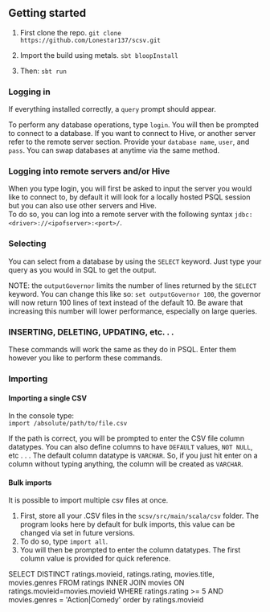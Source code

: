 

## Getting started

1. First clone the repo. `git clone https://github.com/Lonestar137/scsv.git`

2. Import the build using metals. `sbt bloopInstall`

3. Then: `sbt run`

### Logging in

If everything installed correctly, a `query` prompt should appear.

To perform any database operations, type `login`.  You will then be prompted to connect to a database. If you want to connect to Hive, or another server refer to the remote server section. 
Provide your `database name`, `user`, and `pass`. 
You can swap databases at anytime via the same method.

### Logging into remote servers and/or Hive

When you type login, you will first be asked to input the server you would like to connect to, by default it will look for a locally hosted PSQL session but you can also use other servers and Hive.  
To do so, you can log into a remote server with the following syntax `jdbc:<driver>://<ipofserver>:<port>/`.

### Selecting

You can select from a database by using the `SELECT` keyword.  Just type your query as you would in SQL to get the output.

NOTE: the `outputGovernor` limits the number of lines returned by the `SELECT` keyword.  You can change this like so: `set outputGovernor 100`, the governor will now return 100 lines of text instead of the default 10. 
Be aware that increasing this number will lower performance, especially on large queries.

### INSERTING, DELETING, UPDATING, etc. . .

These commands will work the same as they do in PSQL. Enter them however you like to perform these commands.

### Importing

#### Importing a single CSV

In the console type:  
`import /absolute/path/to/file.csv`

If the path is correct, you will be prompted to enter the CSV file column datatypes.  You can also define columns to have `DEFAULT` values, `NOT NULL`, etc . . .  The default column datatype is `VARCHAR`.  So, if you just hit enter on a column without typing 
anything, the column will be created as `VARCHAR`.

#### Bulk imports

It is possible to import multiple csv files at once.
1. First, store all your .CSV files in the `scsv/src/main/scala/csv` folder.  The program looks here by default for bulk imports, this value can be changed via set in future versions.  
2. To do so, type `import all`.   
3. You will then be prompted to enter the column datatypes.  The first column value is provided for quick reference.




SELECT DISTINCT ratings.movieid, ratings.rating, movies.title, movies.genres FROM ratings INNER JOIN movies ON ratings.movieid=movies.movieid WHERE ratings.rating >= 5 AND movies.genres = 'Action|Comedy' order by ratings.movieid